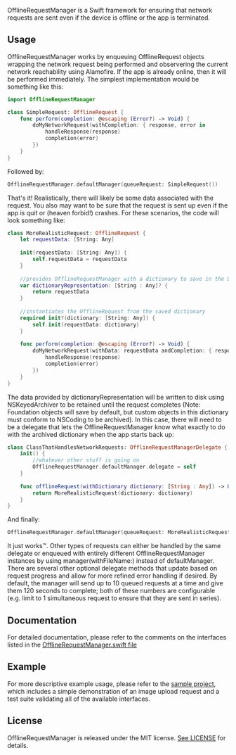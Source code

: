 OfflineRequestManager is a Swift framework for ensuring that network requests are sent even if the device is offline or the app is terminated.
## Usage

OfflineRequestManager works by enqueuing OfflineRequest objects wrapping the network request being performed and observering the current network reachability using Alamofire. If the app is already online, then it will be performed immediately. The simplest implementation would be something like this:

```swift
import OfflineRequestManager

class SimpleRequest: OfflineRequest {
    func perform(completion: @escaping (Error?) -> Void) {
        doMyNetworkRequest(withCompletion: { response, error in
            handleResponse(response)
            completion(error)
        })
    }
}
```
Followed by:
```swift
OfflineRequestManager.defaultManager(queueRequest: SimpleRequest())
```

That's it! Realistically, there will likely be some data associated with the request. You also may want to be sure that the request is sent up even if the app is quit or (heaven forbid!) crashes. For these scenarios, the code will look something like:

```swift
class MoreRealisticRequest: OfflineRequest {
    let requestData: [String: Any]
    
    init(requestData: [String: Any]) {
        self.requestData = requestData
    }
    
    //provides OfflineRequestManager with a dictionary to save in the Documents directory
    var dictionaryRepresentation: [String : Any]? {
        return requestData
    }
    
    //instantiates the OfflineRequest from the saved dictionary
    required init?(dictionary: [String: Any]) {
        self.init(requestData: dictionary)
    }
    
    func perform(completion: @escaping (Error?) -> Void) {
        doMyNetworkRequest(withData: requestData andCompletion: { response, error in
            handleResponse(response)
            completion(error)
        })
    }
}
```
The data provided by dictionaryRepresentation will be written to disk using NSKeyedArchiver to be retained until the request completes (Note: Foundation objects will save by default, but custom objects in this dictionary must conform to NSCoding to be archived). In this case, there will need to be a delegate that lets the OfflineRequestManager know what exactly to do with the archived dictionary when the app starts back up:
```swift
class ClassThatHandlesNetworkRequests: OfflineRequestManagerDelegate {
    init() {
        //whatever other stuff is going on
        OfflineRequestManager.defaultManager.delegate = self
    }
    
    func offlineRequest(withDictionary dictionary: [String : Any]) -> OfflineRequest? {
        return MoreRealisticRequest(dictionary: dictionary)
    }
}
```
And finally:
```swift
OfflineRequestManager.defaultManager(queueRequest: MoreRealisticRequest(requestData: relevantData))
```

It just works&trade;. Other types of requests can either be handled by the same delegate or enqueued with entirely different OfflineRequestManager instances by using manager(withFileName:) instead of defaultManager. There are several other optional delegate methods that update based on request progress and allow for more refined error handling if desired. By default, the manager will send up to 10 queued requests at a time and give them 120 seconds to complete; both of these numbers are configurable (e.g. limit to 1 simultaneous request to ensure that they are sent in series).

## Documentation

For detailed documentation, please refer to the comments on the interfaces listed in the [OfflineRequestManager.swift file](https://github.com/makingspace/OfflineRequestManager/blob/master/OfflineRequestManager/Classes/OfflineRequestManager.swift)

## Example

For more descriptive example usage, please refer to the [sample project](https://github.com/makingspace/OfflineRequestManager/tree/master/Sample), which includes a simple demonstration of an image upload request and a test suite validating all of the available interfaces.

## License

OfflineRequestManager is released under the MIT license. [See LICENSE](https://github.com/makingspace/OfflineRequestManager/blob/master/LICENSE) for details.